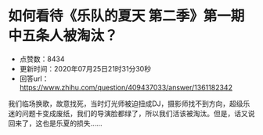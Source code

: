 # 如何看待《乐队的夏天 第二季》第一期中五条人被淘汰？
- 点赞数：8434
- 更新时间：2020年07月25日21时31分30秒
- 回答url：https://www.zhihu.com/question/409437033/answer/1361182342
<body>
 <p data-pid="BooZawu2">我们临场换歌，故意找死，当时灯光师被迫扭成DJ，摄影师找不到方向，超级乐迷的问题卡变成废纸，我们的导演脸都绿了，所以我们活该被淘汰。但是，话又说回来了，这也是乐夏的损失……</p>
</body>
